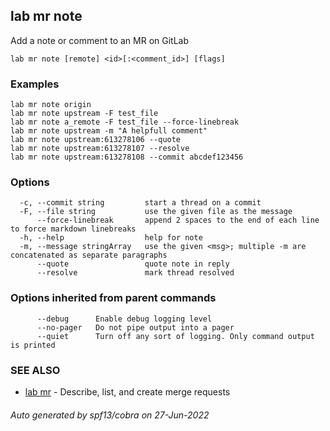 ## lab mr note

Add a note or comment to an MR on GitLab

```
lab mr note [remote] <id>[:<comment_id>] [flags]
```

### Examples

```
lab mr note origin
lab mr note upstream -F test_file
lab mr note a_remote -F test_file --force-linebreak
lab mr note upstream -m "A helpfull comment"
lab mr note upstream:613278106 --quote
lab mr note upstream:613278107 --resolve
lab mr note upstream:613278108 --commit abcdef123456
```

### Options

```
  -c, --commit string         start a thread on a commit
  -F, --file string           use the given file as the message
      --force-linebreak       append 2 spaces to the end of each line to force markdown linebreaks
  -h, --help                  help for note
  -m, --message stringArray   use the given <msg>; multiple -m are concatenated as separate paragraphs
      --quote                 quote note in reply
      --resolve               mark thread resolved
```

### Options inherited from parent commands

```
      --debug      Enable debug logging level
      --no-pager   Do not pipe output into a pager
      --quiet      Turn off any sort of logging. Only command output is printed
```

### SEE ALSO

* [lab mr](lab_mr.md)	 - Describe, list, and create merge requests

###### Auto generated by spf13/cobra on 27-Jun-2022
